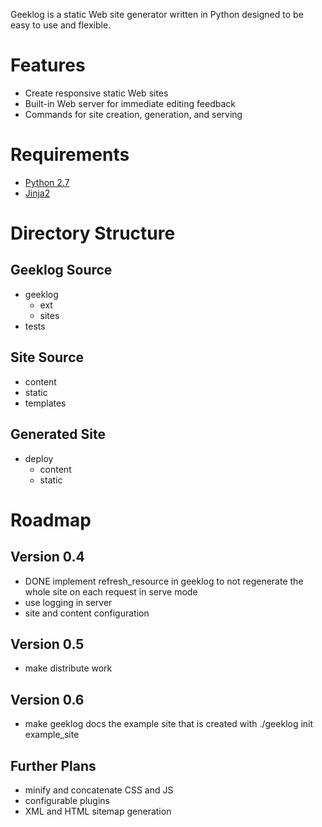 Geeklog is a static Web site generator written in Python designed to be easy
to use and flexible.

# Features
* Create responsive static Web sites
* Built-in Web server for immediate editing feedback
* Commands for site creation, generation, and serving

# Requirements
* [Python 2.7](http://python.org/)
* [Jinja2](http://jinja.pocoo.org/)

# Directory Structure

## Geeklog Source
* geeklog
    * ext
    * sites
* tests

## Site Source
* content
* static
* templates

## Generated Site
* deploy
    * content
    * static

# Roadmap

## Version 0.4

* DONE implement refresh_resource in geeklog to not regenerate the whole site on each request in serve mode
* use logging in server
* site and content configuration

## Version 0.5

* make distribute work

## Version 0.6

* make geeklog docs the example site that is created with ./geeklog init example_site

## Further Plans

* minify and concatenate CSS and JS
* configurable plugins
* XML and HTML sitemap generation
